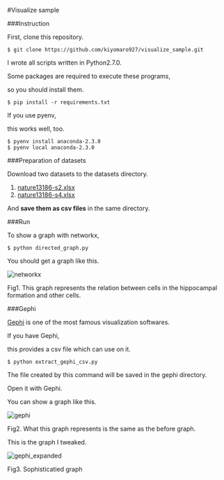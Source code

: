 #Visualize sample


###Instruction

First, clone this repository.

```
$ git clone https://github.com/kiyomaro927/visualize_sample.git
```

I wrote all scripts written in Python2.7.0.

Some packages are required to execute these programs,

so you should install them.

```
$ pip install -r requirements.txt
```

If you use pyenv,

this works well, too.

```
$ pyenv install anaconda-2.3.0
$ pyenv local anaconda-2.3.0
```

###Preparation of datasets

Download two datasets to the datasets directory.

1. [nature13186-s2.xlsx](http://www.nature.com/nature/journal/v508/n7495/extref/nature13186-s2.xlsx)
2. [nature13186-s4.xlsx](http://www.nature.com/nature/journal/v508/n7495/extref/nature13186-s4.xlsx)

And __save them as csv files__ in the same directory.

###Run

To show a graph with networkx,

```
$ python directed_graph.py
```

You should get a graph like this.

![networkx](https://raw.github.com/wiki/kiyomaro927/visualize_sample/images/hippocampal_connection_graph1.png)

Fig1. This graph represents the relation between cells in the hippocampal formation and other cells.

###Gephi

[Gephi](https://gephi.org/) is one of the most famous visualization softwares.

If you have Gephi,

this provides a csv file which can use on it.

```
$ python extract_gephi_csv.py
```

The file created by this command will be saved in the gephi directory.

Open it with Gephi.

You can show a graph like this.

![gephi](https://raw.github.com/wiki/kiyomaro927/visualize_sample/images/hippocampal_connection_graph2.png)

Fig2. What this graph represents is the same as the before graph.

This is the graph I tweaked.

![gephi_expanded](https://raw.github.com/wiki/kiyomaro927/visualize_sample/images/hf2hf.png)

Fig3. Sophisticatied graph
